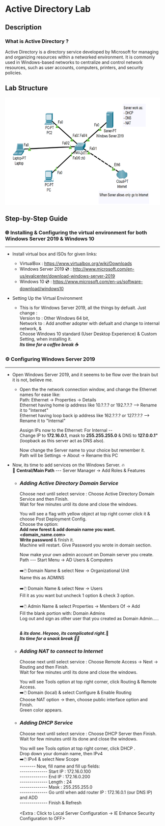 # Active Directory Lab
## Description
### What is Active Directory ? 

Active Directory is a directory service developed by Microsoft for managing and organizing resources within a networked environment. It is commonly used in Windows-based networks to centralize and control network resources, such as user accounts, computers, printers, and security policies.

## Lab Structure

<img src="https://github.com/uzair-khn/Active_Directory/blob/main/p3.PNG" width="1000px" height="350px">

## Step-by-Step Guide

### 🌐 Installing & Configuring the virtual environment for both Windows Server 2019 & Windows 10
***
- Install virtual box and ISOs for given links: 
  - VirtualBox : <a> https://www.virtualbox.org/wiki/Downloads </a>
  - Windows Server 2019 💿 : <a> http://www.microsoft.com/en-us/evalcenter/download-windows-server-2019 </a>
  - Windows 10 💿 : <a> https://www.microsoft.com/en-us/software-download/windows10 </a>
  
- Setting Up the Virtual Environment
  -  This is for Windows Server 2019, all the things by defualt. Just change : <br/>
        Version to : Other Windows 64 bit, <br/>
        Network to : Add another adopter with defualt and change to internal network, & <br/>
        Choose Windows 10 standard (User Desktop Experience) & Custom Setting, when installing it. <br/>
        ***Its time for a coffee break ☕️*** 
        
### ⚙️ Configuring Windows Server 2019
***
- Open Windows Server 2019, and it seeems to be flow over the brain but it is not, believe me.
  - Open the the network connection window, and change the Ethernet names for ease like: <br/>
    Path: Ethernet -> Properties -> Details <br/>
    Ethernet having home ip address like 10.?.?.? or 192.?.?.?     -->  Rename it to "Internet" <br/>
    Ethernet having loop back ip address like 162.?.?.? or 127.?.?.?     -->  Rename it to "Internal" <br/>
    
    Assign IPs now to the Ethernet:
    For Internal -- <br/> Change IP to **172.16.0.1**, mask to **255.255.255.0** & DNS to **127.0.0.1"** (loopback as this server act as DNS also).
    
    Now change the Server name to your choice but remember it. <br/> Path will be Settings -> About -> Rename this PC
- Now, its time to add services on the Windows Server. 🔥 <br/>
 🎯 **Central/Main Path** --- Server Manager -> Add Roles & Features <br/>
   - ### ***Adding Active Directory Domain Service*** <br/> 
      Choose next until select service : Choose Active Directory Domain Service and then Finish. <br/>
      Wait for few minutes until its done and close the windows. <br/>
      
      You will see a flag with yellow object at top right corner click it & choose Post Deployment Config. <br/>
         Choose the option: <br/> **Add new forest & add domain name you want. <domain_name.com>** <br/> **Write password** & finish it.
         <br/> Machine will restart. Give Password you wrote in domain section.
      
      Now make your own admin account on Domain server you create. <br/> 
      Path --- Start Menu -> AD Users & Computers <br/><br/>
         ➡️🖱️ Domain Name & select New -> Organizational Unit <br/>
                 Name this as ADMINS <br/><br/>
         ➡️🖱️ Domain Name & select New -> Users <br/> 
                 Fill it as you want but uncheck 1 option & check 3 option. <br/><br/>
              ➡️🖱️ Admin Name & select Properties -> Members Of -> Add <br/>
                      Fill the blank portion with: Domain Admins <br/>
      Log out and sign as other user that you created as Domain Admin..... <br/> <br/>
                   
      ***& its done. Heyooo, its complicated right.***🎉 <br/>
              ***Its time for a snack break 🥤🍿*** 

   - ### ***Adding NAT to connect to Internet*** <br/>
      Choose next until select service : Choose Remote Access -> Next -> Routing and then Finish. <br/>
      Wait for few minutes until its done and close the windows. <br/>
      
      You will see Tools option at top right corner, click Routing & Remote Access. <br/>
      ➡️🖱️ Domain (local) & select Configure & Enable Routing <br/>
            Choose NAT option -> then, choose public interface option and Finish.
            <br/>Green color appears.
            
   - ### ***Adding DHCP Service*** <br/>
     Choose next until select service : Choose DHCP Server then Finish. <br/>
     Wait for few minutes until its done and close the windows. <br/>

     You will see Tools option at top right corner, click DHCP . <br/>
     Drop down your domain name, then IPv4<br/>
     ➡️🖱️ IPv4 & select New Scope <br/>
     -------- Now, fill name and fill up fields: <br/>
     -------------- Start IP : 172.16.0.100 <br/>
     -------------- End IP   : 172.16.0.200 <br/>
     -------------- Length   : 24 <br/>
     -------------- Mask     : 255.255.255.0 <br/>
     -------------- Go until when add router IP : 172.16.0.1 (our DNS IP) and ADD <br/>
     -------------- Finish & Refresh <br/><br/>
     <Extra : Click to Local Server Configuration -> IE Enhance Security Configuration to OFF> <br/>
     
     
          

              
      
      
      
      
      
  
